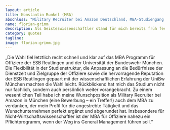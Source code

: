 ```yaml
---
layout: article
title: Konstantin Runkel (MBA)
abschluss: "Military Recruiter bei Amazon Deutschland, MBA-Studiengang International Management, Jahrgang 2013"
name: florian-grimm
description: Als Geisteswissenschaftler stand für mich bereits früh fest, dass ich ein betriebswirtschaftliches Aufbaustudium anstrebe, um mich bestmöglich für die Zeit nach der Bundeswehr zu positionieren.
category: quotes
tagline: 
image: florian-grimm.jpg
---
```


„Die Wahl fiel letztlich recht schnell und klar auf das MBA Programm für Offiziere der ESB Reutlingen und der Universität der Bundeswehr München. Die Flexibilität in der Studienstruktur, die Anpassung an die Bedürfnisse der Dienstzeit und Zielgruppe der Offiziere sowie die hervorragende Reputation der ESB Reutlingen gepaart mit der wissenschaftlichen Erfahrung der UniBw München machten die Wahl leicht. Rückblickend hat mich das Studium nicht nur fachlich, sondern auch persönlich weiter vorangebracht. Zu einem wesentlichen Teil habe ich meine Wunschposition als Military Recruiter bei Amazon in München (eine Bewerbung – ein Treffer!) auch dem MBA zu verdanken, der mein Profil für die angestrebte Tätigkeit und das Wunschunternehmen perfekt ergänzt und abgerundet hat. Insbesondere für Nicht-Wirtschaftswissenschaftler ist der MBA für Offiziere nahezu ein Pflichtprogramm, wenn der Weg ins General Management führen soll.“
